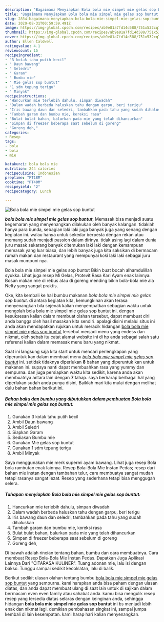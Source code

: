 ```yaml
---
description: "Bagaimana Menyiapkan Bola bola mie simpel mie gelas sop buntut, Enak"
title: "Bagaimana Menyiapkan Bola bola mie simpel mie gelas sop buntut, Enak"
slug: 2834-bagaimana-menyiapkan-bola-bola-mie-simpel-mie-gelas-sop-buntut-enak
date: 2020-08-31T00:59:59.491Z
image: https://img-global.cpcdn.com/recipes/ab9e81a7fd14d588/751x532cq70/bola-bola-mie-simpel-mie-gelas-sop-buntut-foto-resep-utama.jpg
thumbnail: https://img-global.cpcdn.com/recipes/ab9e81a7fd14d588/751x532cq70/bola-bola-mie-simpel-mie-gelas-sop-buntut-foto-resep-utama.jpg
cover: https://img-global.cpcdn.com/recipes/ab9e81a7fd14d588/751x532cq70/bola-bola-mie-simpel-mie-gelas-sop-buntut-foto-resep-utama.jpg
author: Ellen Caldwell
ratingvalue: 4.1
reviewcount: 15
recipeingredient:
- "3 kotak tahu putih kecil"
- " Daun bawang"
- " Seledri"
- " Garam"
- " Bumbu mie"
- " Mie gelas sop buntut"
- "1 sdm tepung terigu"
- " Minyak"
recipeinstructions:
- "Hancurkan mie terlebih dahulu, simpan diwadah"
- "Dalam wadah berbeda haluskan tahu dengan garpu, beri terigu"
- "Iris bawang daun dan seledri, tambahkan pada tahu yang sudah dihaluskan"
- "Tambah garam dan bumbu mie, koreksi rasa"
- "Bulat bulat bahan, balurkan pada mie yang telah dihancurkan"
- "Simpan di freezer beberapa saat sebelum di goreng"
- "Goreng deh,"
categories:
- Resep
tags:
- bola
- bola
- mie

katakunci: bola bola mie 
nutrition: 244 calories
recipecuisine: Indonesian
preptime: "PT18M"
cooktime: "PT40M"
recipeyield: "2"
recipecategory: Lunch

---
```



![Bola bola mie simpel mie gelas sop buntut](https://img-global.cpcdn.com/recipes/ab9e81a7fd14d588/751x532cq70/bola-bola-mie-simpel-mie-gelas-sop-buntut-foto-resep-utama.jpg)

<b><i>bola bola mie simpel mie gelas sop buntut</i></b>, Memasak bisa menjadi suatu kegemaran yang menyenangkan dilakukan oleh banyak kalangan. tidaklah hanya para bunda, sebagian laki laki juga banyak juga yang senang dengan kegiatan ini. walau hanya untuk sekedar berpesta dengan rekan atau memang sudah menjadi passion dalam dirinya. tidak asing lagi dalam dunia juru masak sekarang banyak ditemukan laki laki dengan kemampuan memasak yang luar biasa, dan lebih banyak juga kita saksikan di bermacam rumah makan dan restaurant yang mempunyai koki laki laki sebagai juru masak mumpuni nya.

Bola bola mie simpel mie gelas sop buntut Bikin buat bocah alhamdulillah syukka. Lihat juga resep Mi Gelas, Protevit Rasa Kari Ayam enak lainnya. Bosan makan mie di rebus atau di goreng mending bikin bola-bola mie ala Nelty yang sangat praktis.

Oke, kita kembali ke hal bumbu makanan <i>bola bola mie simpel mie gelas sop buntut</i>. di antara kegiatan kita, kemungkinan akan terasa menyenangkan bila sejenak kalian menyempatkan sebagian waktu untuk mengolah bola bola mie simpel mie gelas sop buntut ini. dengan kesuksesan kalian dalam membuat olahan tersebut, dapat membuat diri anda bangga oleh hasil masakan kita sendiri. apalagi disini melalui situs ini anda akan mendapatkan rujukan untuk meracik hidangan <u>bola bola mie simpel mie gelas sop buntut</u> tersebut menjadi menu yang endess dan nikmat, oleh sebab itu catat alamat website ini di hp anda sebagai salah satu referensi kalian dalam memasak menu baru yang nikmat.


Saat ini langsung saja kita start untuk mencari perlengkapan yang diperuntuk kan dalam membuat menu <u><i>bola bola mie simpel mie gelas sop buntut</i></u> ini. setidak tidaknya diperlukan <b>8</b> bahan yang diperuntuk kan untuk makanan ini. supaya nanti dapat membuahkan rasa yang yummy dan sempurna. dan juga persiapkan waktu kita sedikit, karena anda akan membuatnya antara lain dengan <b>7</b> tahap. saya berharap berbagai hal yang diperlukan sudah anda punya disini, Baiklah mari kita mulai dengan melihat dulu bahan bahan berikut ini.

<!--inarticleads1-->

##### Bahan baku dan bumbu yang dibutuhkan dalam pembuatan Bola bola mie simpel mie gelas sop buntut:

1. Gunakan 3 kotak tahu putih kecil
1. Ambil  Daun bawang
1. Ambil  Seledri
1. Siapkan  Garam
1. Sediakan  Bumbu mie
1. Gunakan  Mie gelas sop buntut
1. Gunakan 1 sdm tepung terigu
1. Ambil  Minyak


Saya menggunakan mie merk supermi ayam bawang. Lihat juga resep Bola bola rambutan enak lainnya. Resep Bola-Bola Mie Instan Pedas; resep dari bahan mie instan dengan tambahan telur, cara membuatya sangat mudah tetapi rasanya sangat lezat. Resep yang sederhana tetapi bisa menggugah selera. 

<!--inarticleads2-->

##### Tahapan menyiapkan Bola bola mie simpel mie gelas sop buntut:

1. Hancurkan mie terlebih dahulu, simpan diwadah
1. Dalam wadah berbeda haluskan tahu dengan garpu, beri terigu
1. Iris bawang daun dan seledri, tambahkan pada tahu yang sudah dihaluskan
1. Tambah garam dan bumbu mie, koreksi rasa
1. Bulat bulat bahan, balurkan pada mie yang telah dihancurkan
1. Simpan di freezer beberapa saat sebelum di goreng
1. Goreng deh,


Di bawah adalah rincian tentang bahan, bumbu dan cara membuatnya. Cara membuat Resep Bola-Bola Mie Instan Pedas. Dapatkan Juga Aplikasi Lainnya Dari &#34;CITARASA KULINER&#34;. Tuang adonan mie, lalu isi dengan bakso. Tunggu sampai sedikit kecoklatan, lalu di balik. 

Berikut sedikit ulasan olahan tentang bumbu <u>bola bola mie simpel mie gelas sop buntut</u> yang sempurna. kami harapkan anda bisa paham dengan ulasan diatas, dan anda dapat membuat ulang di saat lain untuk di sajikan dalam bermacam even even family atau sahabat anda. kamu bisa mengulik resep resep yang tersedia diatas selaras dengan keinginan anda, sehingga hidangan <b>bola bola mie simpel mie gelas sop buntut</b> ini bs menjadi lebih enak dan nikmat lagi. demikian pembahasan singkat ini, sampai jumpa kembali di lain kesempatan. kami harap hari kalian menyenangkan.
